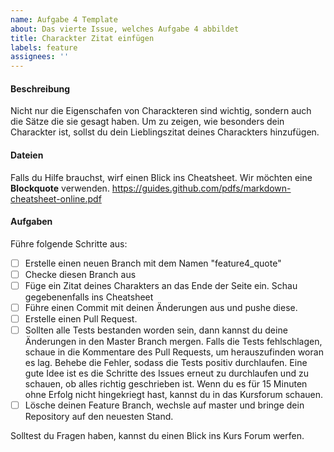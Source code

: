 ```yaml
---
name: Aufgabe 4 Template
about: Das vierte Issue, welches Aufgabe 4 abbildet
title: Charackter Zitat einfügen
labels: feature
assignees: ''
---
```


#### Beschreibung
Nicht nur die Eigenschafen von Charackteren sind wichtig, sondern auch die Sätze die sie gesagt haben. Um zu zeigen, wie besonders dein Charackter ist, sollst du dein Lieblingszitat deines Charackters hinzufügen.

#### Dateien
Falls du Hilfe brauchst, wirf einen Blick ins Cheatsheet. Wir möchten eine **Blockquote** verwenden.
https://guides.github.com/pdfs/markdown-cheatsheet-online.pdf

#### Aufgaben
Führe folgende Schritte aus:
- [ ] Erstelle einen neuen Branch mit dem Namen "feature4_quote"
- [ ] Checke diesen Branch aus
- [ ] Füge ein Zitat deines Charakters an das Ende der Seite ein. Schau gegebenenfalls ins Cheatsheet
- [ ] Führe einen Commit mit deinen Änderungen aus und pushe diese.
- [ ] Erstelle einen Pull Request.
- [ ] Sollten alle Tests bestanden worden sein, dann kannst du deine Änderungen in den Master Branch mergen. Falls die Tests fehlschlagen, schaue in die Kommentare des Pull Requests, um herauszufinden woran es lag. Behebe die Fehler, sodass die Tests positiv durchlaufen. Eine gute Idee ist es die Schritte des Issues erneut zu durchlaufen und zu schauen, ob alles richtig geschrieben ist. Wenn du es für 15 Minuten ohne Erfolg nicht hingekriegt hast, kannst du in das Kursforum schauen.
- [ ] Lösche deinen Feature Branch, wechsle auf master und bringe dein Repository auf den neuesten Stand.

Solltest du Fragen haben, kannst du einen Blick ins Kurs Forum werfen.
